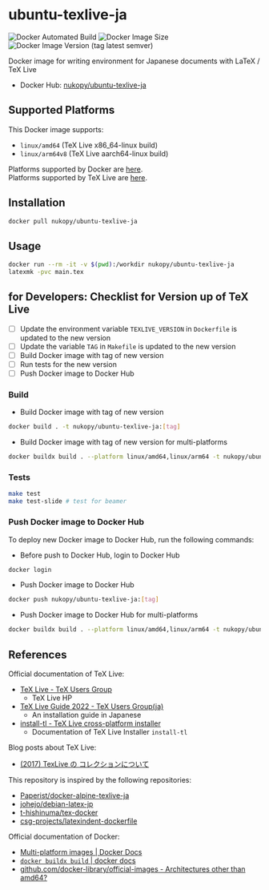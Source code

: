 # ubuntu-texlive-ja

![Docker Automated Build](https://img.shields.io/docker/automated/nukopy/ubuntu-texlive-ja) ![Docker Image Size](https://img.shields.io/docker/image-size/nukopy/ubuntu-texlive-ja) ![Docker Image Version (tag latest semver)](https://img.shields.io/docker/v/nukopy/ubuntu-texlive-ja/texlive2022)

Docker image for writing environment for Japanese documents with LaTeX / TeX Live

- Docker Hub: [nukopy/ubuntu-texlive-ja](https://hub.docker.com/repository/docker/nukopy/ubuntu-texlive-ja)

## Supported Platforms

This Docker image supports:

- `linux/amd64` (TeX Live x86_64-linux build)
- `linux/arm64v8` (TeX Live aarch64-linux build)

Platforms supported by Docker are [here](https://github.com/docker-library/official-images#architectures-other-than-amd64).<br>
Platforms supported by TeX Live are [here](https://tug.org/texlive/doc.html#:~:text=Perl%C2%A0modules.-,Supported%20systems,-If%20you%20can).

## Installation

```sh
docker pull nukopy/ubuntu-texlive-ja
```

## Usage

```sh
docker run --rm -it -v $(pwd):/workdir nukopy/ubuntu-texlive-ja
latexmk -pvc main.tex
```

## for Developers: Checklist for Version up of TeX Live

- [ ] Update the environment variable `TEXLIVE_VERSION` in `Dockerfile` is updated to the new version
- [ ] Update the variable `TAG` in `Makefile` is updated to the new version
- [ ] Build Docker image with tag of new version
- [ ] Run tests for the new version
- [ ] Push Docker image to Docker Hub

### Build

- Build Docker image with tag of new version

```sh
docker build . -t nukopy/ubuntu-texlive-ja:[tag]
```

- Build Docker image with tag of new version for multi-platforms

```sh
docker buildx build . --platform linux/amd64,linux/arm64 -t nukopy/ubuntu-texlive-ja:[tag]
```

### Tests

```sh
make test
make test-slide # test for beamer
```

### Push Docker image to Docker Hub

To deploy new Docker image to Docker Hub, run the following commands:

- Before push to Docker Hub, login to Docker Hub

```sh
docker login
```

- Push Docker image to Docker Hub

```sh
docker push nukopy/ubuntu-texlive-ja:[tag]
```

- Push Docker image to Docker Hub for multi-platforms

```sh
docker buildx build . --platform linux/amd64,linux/arm64 -t nukopy/ubuntu-texlive-ja:[tag] --push
```

## References

Official documentation of TeX Live:

- [TeX Live - TeX Users Group](https://tug.org/texlive/)
  - TeX Live HP
- [TeX Live Guide 2022 - TeX Users Group(ja)](https://tug.org/texlive/doc/texlive-ja/texlive-ja.pdf)
  - An installation guide in Japanese
- [install-tl - TeX Live cross-platform installer](https://tug.org/texlive/doc/install-tl.html)
  - Documentation of TeX Live Installer `install-tl`

Blog posts about TeX Live:

- [(2017) TexLive の コレクションについて](https://takec.hatenablog.jp/entry/2017/09/18/091532)

This repository is inspired by the following repositories:

- [Paperist/docker-alpine-texlive-ja](https://github.com/Paperist/docker-alpine-texlive-ja)
- [johejo/debian-latex-jp](https://github.com/johejo/debian-latex-jp)
- [t-hishinuma/tex-docker](https://github.com/t-hishinuma/tex-docker)
- [csg-projects/latexindent-dockerfile](https://github.com/csg-projects/latexindent-dockerfile)

Official documentation of Docker:

- [Multi-platform images | Docker Docs](https://docs.docker.com/build/building/multi-platform/)
- [`docker buildx build` | docker docs](https://docs.docker.com/engine/reference/commandline/buildx_build/)
- [github.com/docker-library/official-images - Architectures other than amd64?](https://github.com/docker-library/official-images#architectures-other-than-amd64)
